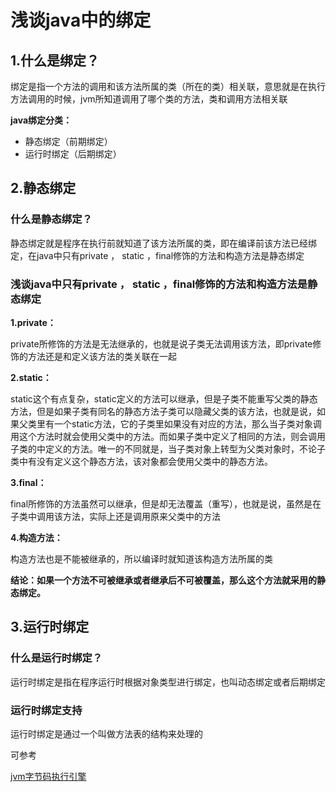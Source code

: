 # 浅谈java中的绑定

## 1.什么是绑定？
绑定是指一个方法的调用和该方法所属的类（所在的类）相关联，意思就是在执行方法调用的时候，jvm所知道调用了哪个类的方法，类和调用方法相关联

**java绑定分类：**

* 静态绑定（前期绑定）
* 运行时绑定（后期绑定）

## 2.静态绑定

### 什么是静态绑定？

静态绑定就是程序在执行前就知道了该方法所属的类，即在编译前该方法已经绑定，在java中只有private ， static ，final修饰的方法和构造方法是静态绑定

### 浅谈java中只有private ， static ，final修饰的方法和构造方法是静态绑定

**1.private：** 

private所修饰的方法是无法继承的，也就是说子类无法调用该方法，即private修饰的方法还是和定义该方法的类关联在一起

**2.static：**

static这个有点复杂，static定义的方法可以继承，但是子类不能重写父类的静态方法，但是如果子类有同名的静态方法子类可以隐藏父类的该方法，也就是说，如果父类里有一个static方法，它的子类里如果没有对应的方法，那么当子类对象调用这个方法时就会使用父类中的方法。而如果子类中定义了相同的方法，则会调用子类的中定义的方法。唯一的不同就是，当子类对象上转型为父类对象时，不论子类中有没有定义这个静态方法，该对象都会使用父类中的静态方法。

**3.final：**

final所修饰的方法虽然可以继承，但是却无法覆盖（重写），也就是说，虽然是在子类中调用该方法，实际上还是调用原来父类中的方法

**4.构造方法：**

构造方法也是不能被继承的，所以编译时就知道该构造方法所属的类


**结论：如果一个方法不可被继承或者继承后不可被覆盖，那么这个方法就采用的静态绑定。**


## 3.运行时绑定

### 什么是运行时绑定？
运行时绑定是指在程序运行时根据对象类型进行绑定，也叫动态绑定或者后期绑定


### 运行时绑定支持

运行时绑定是通过一个叫做方法表的结构来处理的

可参考

[jvm字节码执行引擎](https://blog.csdn.net/weixin_41922289/article/details/89623857)

